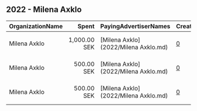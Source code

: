 ## 2022 - Milena Axklo 
|OrganizationName|Spent|PayingAdvertiserNames|CreativeUrls|Impressions|Genders|AgeBrackets|CountryCodes|BillingAddresses|CandidateBallotInformation|
|:---|---:|:---|:---|---:|:---|:---|:---|:---|:---|
|Milena Axklo|1,000.00 SEK|[Milena Axklo](2022/Milena Axklo.md)|[0](https://www.snap.com/political-ads/asset/2ab050f4af251def58f061298901f697ee9e28470f8391e0baee686f1c20fc46?mediaType=jpeg)|19,104||18+|sweden|SE|Milena Axklo riksdagskandidat nr 3 Centerpartiet|
|Milena Axklo|500.00 SEK|[Milena Axklo](2022/Milena Axklo.md)|[0](https://www.snap.com/political-ads/asset/82f874de09059c6c7c0f94d95007f3490c22e9ed58d651a5d72394567c9f9b94?mediaType=jpeg)|8,128||18+|sweden|SE|Milena Axklo riksdagskandidat Centerpartiet|
|Milena Axklo|500.00 SEK|[Milena Axklo](2022/Milena Axklo.md)|[0](https://www.snap.com/political-ads/asset/f50fc86410b2b5b6cf73572c3c875548b429346a80ec2c9e94dc9305a46b86f9?mediaType=jpeg)|7,297||18-21|sweden|SE|Milena Axklo riksdagskandidat Centerpartiet|
